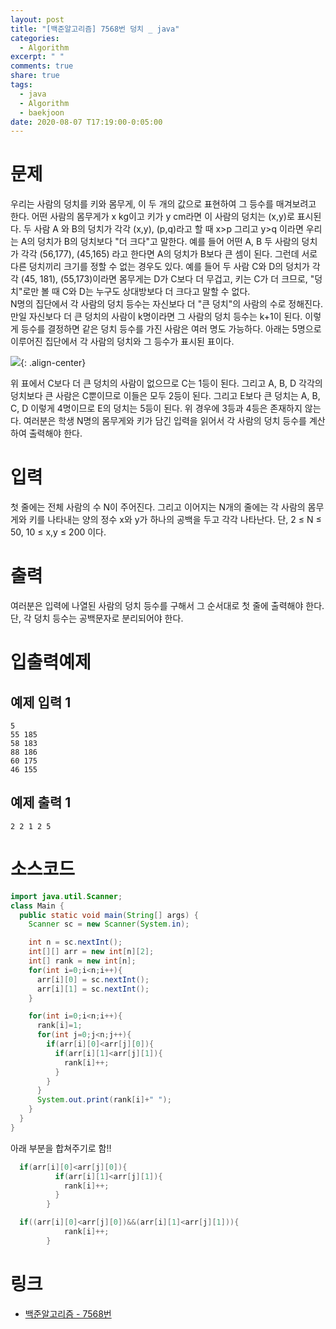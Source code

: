 ```yaml
---
layout: post
title: "[백준알고리즘] 7568번 덩치 _ java"
categories:
  - Algorithm
excerpt: " "
comments: true
share: true
tags:
  - java
  - Algorithm
  - baekjoon
date: 2020-08-07 T17:19:00-0:05:00
---
```


# 문제

우리는 사람의 덩치를 키와 몸무게, 이 두 개의 값으로 표현하여 그 등수를 매겨보려고 한다. 어떤 사람의 몸무게가 x kg이고 키가 y cm라면 이 사람의 덩치는 (x,y)로 표시된다. 두 사람 A 와 B의 덩치가 각각 (x,y), (p,q)라고 할 때 x>p 그리고 y>q 이라면 우리는 A의 덩치가 B의 덩치보다 "더 크다"고 말한다. 예를 들어 어떤 A, B 두 사람의 덩치가 각각 (56,177), (45,165) 라고 한다면 A의 덩치가 B보다 큰 셈이 된다. 그런데 서로 다른 덩치끼리 크기를 정할 수 없는 경우도 있다. 예를 들어 두 사람 C와 D의 덩치가 각각 (45, 181), (55,173)이라면 몸무게는 D가 C보다 더 무겁고, 키는 C가 더 크므로, "덩치"로만 볼 때 C와 D는 누구도 상대방보다 더 크다고 말할 수 없다.<br/>
N명의 집단에서 각 사람의 덩치 등수는 자신보다 더 "큰 덩치"의 사람의 수로 정해진다. 만일 자신보다 더 큰 덩치의 사람이 k명이라면 그 사람의 덩치 등수는 k+1이 된다. 이렇게 등수를 결정하면 같은 덩치 등수를 가진 사람은 여러 명도 가능하다. 아래는 5명으로 이루어진 집단에서 각 사람의 덩치와 그 등수가 표시된 표이다.<br/>

![](https://kimmy100b.github.io/assets/images/baekjoon/7568/1.PNG){: .align-center}

위 표에서 C보다 더 큰 덩치의 사람이 없으므로 C는 1등이 된다. 그리고 A, B, D 각각의 덩치보다 큰 사람은 C뿐이므로 이들은 모두 2등이 된다. 그리고 E보다 큰 덩치는 A, B, C, D 이렇게 4명이므로 E의 덩치는 5등이 된다. 위 경우에 3등과 4등은 존재하지 않는다. 여러분은 학생 N명의 몸무게와 키가 담긴 입력을 읽어서 각 사람의 덩치 등수를 계산하여 출력해야 한다.

# 입력

첫 줄에는 전체 사람의 수 N이 주어진다. 그리고 이어지는 N개의 줄에는 각 사람의 몸무게와 키를 나타내는 양의 정수 x와 y가 하나의 공백을 두고 각각 나타난다. 단, 2 ≤ N ≤ 50, 10 ≤ x,y ≤ 200 이다.

# 출력

여러분은 입력에 나열된 사람의 덩치 등수를 구해서 그 순서대로 첫 줄에 출력해야 한다. 단, 각 덩치 등수는 공백문자로 분리되어야 한다.

# 입출력예제

## 예제 입력 1

```
5
55 185
58 183
88 186
60 175
46 155
```

## 예제 출력 1

```
2 2 1 2 5
```

# 소스코드

```java
import java.util.Scanner;
class Main {
  public static void main(String[] args) {
    Scanner sc = new Scanner(System.in);

    int n = sc.nextInt();
    int[][] arr = new int[n][2];
    int[] rank = new int[n];
    for(int i=0;i<n;i++){
      arr[i][0] = sc.nextInt();
      arr[i][1] = sc.nextInt();
    }

    for(int i=0;i<n;i++){
      rank[i]=1;
      for(int j=0;j<n;j++){
        if(arr[i][0]<arr[j][0]){
          if(arr[i][1]<arr[j][1]){
            rank[i]++;
          }
        }
      }
      System.out.print(rank[i]+" ");
    }
  }
}
```

아래 부분을 합쳐주기로 함!!

```java
  if(arr[i][0]<arr[j][0]){
          if(arr[i][1]<arr[j][1]){
            rank[i]++;
          }
        }
```

```java
  if((arr[i][0]<arr[j][0])&&(arr[i][1]<arr[j][1])){
            rank[i]++;
        }
```

# 링크

- [백준알고리즘 - 7568번](https://www.acmicpc.net/problem/7568)
